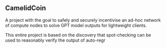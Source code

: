 ## CamelidCoin

A project with the goal to safely and securely incentivise an ad-hoc network of compute nodes to solve GPT model outputs for lightweight clients.

This entire project is based on the discovery that spot-checking can be used to reasonably verify the output of auto-regr
